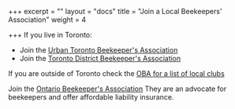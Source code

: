 +++
excerpt = ""
layout = "docs"
title = "Join a Local Beekeepers' Association"
weight = 4

+++
If you live in Toronto:

* Join the [Urban Toronto Beekeeper's Association](/subscribe)
* Join the [Toronto District Beekeeper's Association](https://www.ontariobee.com/community/local-beekeepers-associations/toronto-district-beekeepers-association)

If you are outside of Toronto check the [OBA for a list of local clubs](https://www.ontariobee.com/community/local-beekeepers-associations)

Join the [Ontario Beekeeper's Association](https://www.ontariobee.com/new-member-signup) They are an advocate for beekeepers and offer affordable liability insurance. 